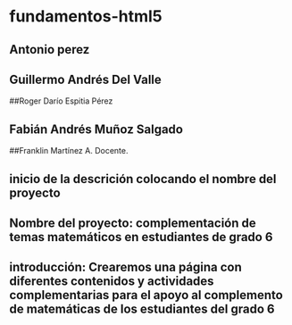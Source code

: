 # fundamentos-html5
## Antonio perez
## Guillermo Andrés Del Valle
##Roger Darío Espitia Pérez
## Fabián Andrés Muñoz Salgado
##Franklin Martínez A. Docente.
## inicio de la descrición colocando el nombre del proyecto
## Nombre del proyecto: complementación de temas matemáticos en estudiantes de grado 6
## introducción: Crearemos una página con diferentes contenidos y actividades complementarias para el apoyo al complemento de matemáticas de los estudiantes del grado 6
